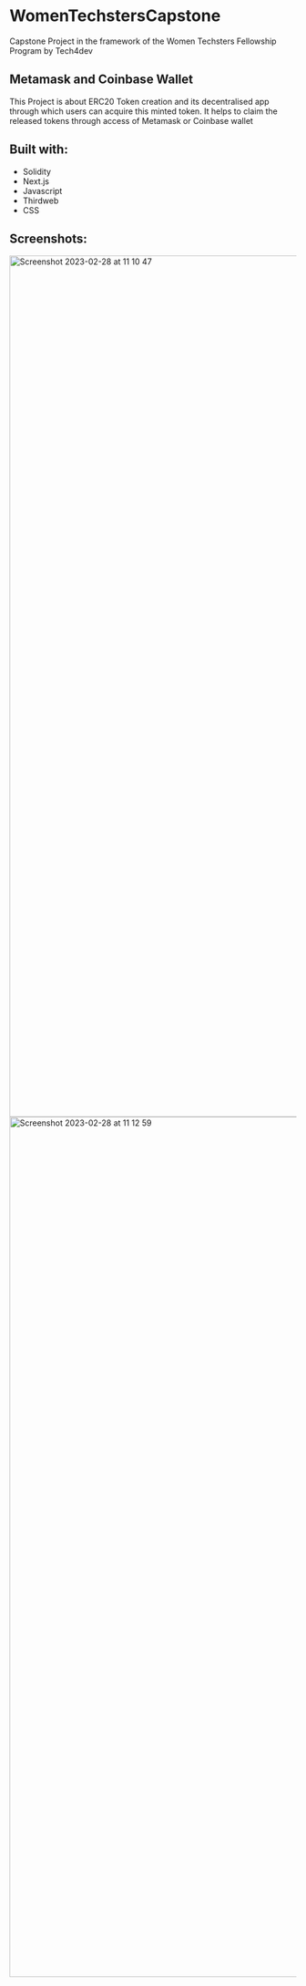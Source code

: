 # WomenTechstersCapstone
Capstone Project in the framework of the Women Techsters Fellowship Program by Tech4dev

## Metamask and Coinbase Wallet

This Project is about ERC20 Token creation and its decentralised app through which users can acquire this minted token. It helps to claim the released tokens through access of Metamask or Coinbase wallet 


## Built with:
- Solidity
- Next.js
- Javascript
- Thirdweb
- CSS

## Screenshots: 

<img width="1512" alt="Screenshot 2023-02-28 at 11 10 47" src="https://user-images.githubusercontent.com/113993706/221824018-ec6c85eb-5cdc-47be-957d-c04baa7228b1.png">
<img width="1510" alt="Screenshot 2023-02-28 at 11 12 59" src="https://user-images.githubusercontent.com/113993706/221824028-33468ac5-e371-4408-98e7-38252f706c5f.png">
